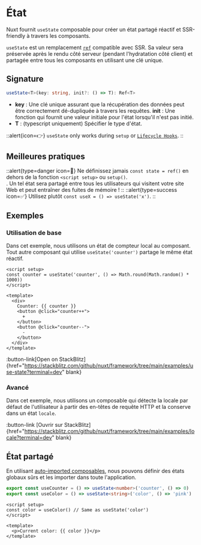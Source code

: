 # État

Nuxt fournit `useState` composable pour créer un état partagé réactif et SSR-friendly à travers les composants.

`useState` est un remplacement [`ref`](https://v3.vuejs.org/api/refs-api.html#ref) compatible avec SSR. Sa valeur sera préservée après le rendu côté serveur (pendant l'hydratation côté client) et partagée entre tous les composants en utilisant une clé unique.

## Signature

```ts
useState<T>(key: string, init?: () => T): Ref<T>
```

* **key** : Une clé unique assurant que la récupération des données peut être correctement dé-dupliquée à travers les requêtes.
**init** : Une fonction qui fournit une valeur initiale pour l'état lorsqu'il n'est pas initié.
* **T** : (typescript uniquement) Spécifier le type d'état.

::alert{icon=👉}
`useState` only works during `setup` or [`Lifecycle Hooks`](https://v3.vuejs.org/guide/composition-api-lifecycle-hooks.html#lifecycle-hooks).
::

## Meilleures pratiques

::alert{type=danger icon=🚨}
Ne définissez jamais `const state = ref()` en dehors de la fonction `<script setup>` ou `setup()`.<br>.
Un tel état sera partagé entre tous les utilisateurs qui visitent votre site Web et peut entraîner des fuites de mémoire !
::
::alert{type=success icon=✅}
Utilisez plutôt `const useX = () => useState('x')`.
::

## Exemples

### Utilisation de base

Dans cet exemple, nous utilisons un état de compteur local au composant. Tout autre composant qui utilise `useState('counter')` partage le même état réactif.

```vue [app.vue]
<script setup>
const counter = useState('counter', () => Math.round(Math.random() * 1000))
</script>

<template>
  <div>
    Counter: {{ counter }}
    <button @click="counter++">
      +
    </button>
    <button @click="counter--">
      -
    </button>
  </div>
</template>
```

:button-link[Open on StackBlitz]{href="https://stackblitz.com/github/nuxt/framework/tree/main/examples/use-state?terminal=dev" blank}

### Avancé

Dans cet exemple, nous utilisons un composable qui détecte la locale par défaut de l'utilisateur à partir des en-têtes de requête HTTP et la conserve dans un état `locale`.

:button-link [Ouvrir sur StackBlitz]{href="https://stackblitz.com/github/nuxt/framework/tree/main/examples/locale?terminal=dev" blank}

## État partagé

En utilisant [auto-imported composables](/docs/directory-structure/composables), nous pouvons définir des états globaux sûrs et les importer dans toute l'application.

```ts [composables/states.ts]
export const useCounter = () => useState<number>('counter', () => 0)
export const useColor = () => useState<string>('color', () => 'pink')
```

```vue [app.vue]
<script setup>
const color = useColor() // Same as useState('color')
</script>

<template>
  <p>Current color: {{ color }}</p>
</template>
```
